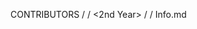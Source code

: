 CONTRIBUTORS / <Indian Institute of Information Technology Allahabad> / <2nd Year> / <Aditya Reddy> / Info.md 
